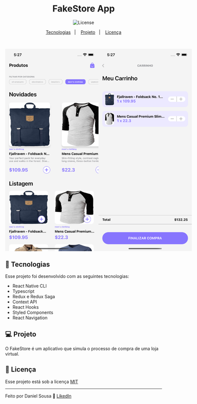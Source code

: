 <h1 align="center">
    FakeStore App
</h1>

<p align="center">
  <img alt="License" src="https://img.shields.io/static/v1?label=license&message=MIT&color=7159c1&labelColor=000000">
</p>

<p align="center">
  <a href="#rocket-tecnologias">Tecnologias</a>&nbsp;&nbsp;&nbsp;|&nbsp;&nbsp;&nbsp;
  <a href="#-projeto">Projeto</a>&nbsp;&nbsp;&nbsp;|&nbsp;&nbsp;&nbsp;
  <a href="#memo-licença">Licença</a>
</p>

<br>

<p align="center" style="display:flex;">
  <img alt="FakeStore" src="./.github/screen1.png" width="300">
  <img alt="FakeStore" src="./.github/screen2.png" width="300">
</p>

## :rocket: Tecnologias

Esse projeto foi desenvolvido com as seguintes tecnologias:

- React Native CLI
- Typescript
- Redux e Redux Saga
- Context API
- React Hooks
- Styled Components
- React Navigation

## 💻 Projeto

O FakeStore é um aplicativo que simula o processo de compra de uma loja virtual.

## :memo: Licença

Esse projeto está sob a licença [MIT](https://choosealicense.com/licenses/mit/)

---

Feito por Daniel Sousa :wave: [LikedIn](https://www.linkedin.com/in/danielsousast/)
